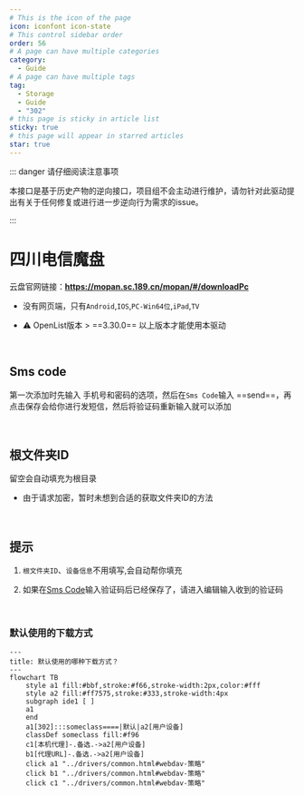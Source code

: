 ```yaml
---
# This is the icon of the page
icon: iconfont icon-state
# This control sidebar order
order: 56
# A page can have multiple categories
category:
  - Guide
# A page can have multiple tags
tag:
  - Storage
  - Guide
  - "302"
# this page is sticky in article list
sticky: true
# this page will appear in starred articles
star: true
---
```


::: danger 请仔细阅读注意事项

本接口是基于历史产物的逆向接口，项目组不会主动进行维护，请勿针对此驱动提出有关于任何修复或进行进一步逆向行为需求的issue。

:::

# 四川电信魔盘

云盘官网链接：**https://mopan.sc.189.cn/mopan/#/downloadPc**

- 没有网页端，只有`Android`,`IOS`,`PC-Win64位`,`iPad`,`TV`

- :warning: OpenList版本 > ==3.30.0== 以上版本才能使用本驱动

<br/>



## **Sms code**

第一次添加时先输入 手机号和密码的选项，然后在`Sms Code`输入 ==send==，再点击保存会给你进行发短信，然后将验证码重新输入就可以添加

<br/>



## **根文件夹ID**

留空会自动填充为根目录

- 由于请求加密，暂时未想到合适的获取文件夹ID的方法

<br/>



## **提示**

1. `根文件夹ID`、`设备信息`不用填写,会自动帮你填充



2. 如果在[Sms Code](#sms-code)输入验证码后已经保存了，请进入编辑输入收到的验证码

<br/>





### **默认使用的下载方式**

```mermaid
---
title: 默认使用的哪种下载方式？
---
flowchart TB
    style a1 fill:#bbf,stroke:#f66,stroke-width:2px,color:#fff
    style a2 fill:#ff7575,stroke:#333,stroke-width:4px
    subgraph ide1 [ ]
    a1
    end
    a1[302]:::someclass====|默认|a2[用户设备]
    classDef someclass fill:#f96
    c1[本机代理]-.备选.->a2[用户设备]
    b1[代理URL]-.备选.->a2[用户设备]
    click a1 "../drivers/common.html#webdav-策略"
    click b1 "../drivers/common.html#webdav-策略"
    click c1 "../drivers/common.html#webdav-策略"
```
